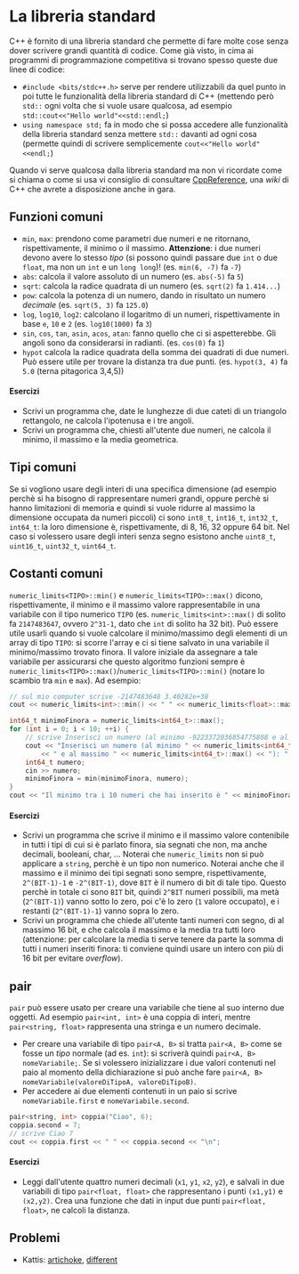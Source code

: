 # La libreria standard

C++ è fornito di una libreria standard che permette di fare molte cose senza dover scrivere grandi quantità di codice. Come già visto, in cima ai programmi di programmazione competitiva si trovano spesso queste due linee di codice:
- `#include <bits/stdc++.h>` serve per rendere utilizzabili da quel punto in poi tutte le funzionalità della libreria standard di C++ (mettendo però `std::` ogni volta che si vuole usare qualcosa, ad esempio `std::cout<<"Hello world"<<std::endl;`)
- `using namespace std;` fa in modo che si possa accedere alle funzionalità della libreria standard senza mettere `std::` davanti ad ogni cosa (permette quindi di scrivere semplicemente `cout<<"Hello world"<<endl;`)

Quando vi serve qualcosa dalla libreria standard ma non vi ricordate come si chiama o come si usa vi consiglio di consultare [CppReference](https://en.cppreference.com/w/), una *wiki* di C++ che avrete a disposizione anche in gara.

## Funzioni comuni

- `min`, `max`: prendono come parametri due numeri e ne ritornano, rispettivamente, il minimo o il massimo. **Attenzione**: i due numeri devono avere lo stesso *tipo* (si possono quindi passare due `int` o due `float`, ma non un `int` e un `long long`)! (es. `min(6, -7)` fa `-7`)
- `abs`: calcola il valore assoluto di un numero (es. `abs(-5)` fa `5`)
- `sqrt`: calcola la radice quadrata di un numero (es. `sqrt(2)` fa `1.414...`)
- `pow`: calcola la potenza di un numero, dando in risultato un numero *decimale* (es. `sqrt(5, 3)` fa `125.0`)
- `log`, `log10`, `log2`: calcolano il logaritmo di un numeri, rispettivamente in base `e`, `10` e `2` (es. `log10(1000)` fa `3`)
- `sin`, `cos`, `tan`, `asin`, `acos`, `atan`: fanno quello che ci si aspetterebbe. Gli angoli sono da considerarsi in radianti. (es. `cos(0)` fa `1`)
- `hypot` calcola la radice quadrata della somma dei quadrati di due numeri. Può essere utile per trovare la distanza tra due punti. (es. `hypot(3, 4)` fa `5.0` (terna pitagorica 3,4,5))

#### Esercizi
- Scrivi un programma che, date le lunghezze di due cateti di un triangolo rettangolo, ne calcola l'ipotenusa e i tre angoli.
- Scrivi un programma che, chiesti all'utente due numeri, ne calcola il minimo, il massimo e la media geometrica.

## Tipi comuni

Se si vogliono usare degli interi di una specifica dimensione (ad esempio perchè si ha bisogno di rappresentare numeri grandi, oppure perchè si hanno limitazioni di memoria e quindi si vuole ridurre al massimo la dimensione occupata da numeri piccoli) ci sono `int8_t`, `int16_t`, `int32_t`, `int64_t`: la loro dimensione è, rispettivamente, di 8, 16, 32 oppure 64 bit. Nel caso si volessero usare degli interi senza segno esistono anche `uint8_t`, `uint16_t`, `uint32_t`, `uint64_t`.

## Costanti comuni

`numeric_limits<TIPO>::min()` e `numeric_limits<TIPO>::max()` dicono, rispettivamente, il minimo e il massimo valore rappresentabile in una variabile con il tipo numerico `TIPO` (es. `numeric_limits<int>::max()` di solito fa `2147483647`, ovvero `2^31-1`, dato che `int` di solito ha 32 bit). Può essere utile usarli quando si vuole calcolare il minimo/massimo degli elementi di un array di tipo `TIPO`: si scorre l'array e ci si tiene salvato in una variabile il minimo/massimo trovato finora. Il valore iniziale da assegnare a tale variabile per assicurarsi che questo algoritmo funzioni sempre è `numeric_limits<TIPO>::max()`/`numeric_limits<TIPO>::min()` (notare lo scambio tra `min` e `max`). Ad esempio:

```cpp
// sul mio computer scrive -2147483648 3.40282e+38
cout << numeric_limits<int>::min() << " " << numeric_limits<float>::max() << "\n";

int64_t minimoFinora = numeric_limits<int64_t>::max();
for (int i = 0; i < 10; ++i) {
	// scrive Inserisci un numero (al minimo -9223372036854775808 e al massimo 9223372036854775807):
	cout << "Inserisci un numero (al minimo " << numeric_limits<int64_t>::min()
		<< " e al massimo " << numeric_limits<int64_t>::max() << "): ";
	int64_t numero;
	cin >> numero;
	minimoFinora = min(minimoFinora, numero);
}
cout << "Il minimo tra i 10 numeri che hai inserito è " << minimoFinora << "\n";
```

#### Esercizi
- Scrivi un programma che scrive il minimo e il massimo valore contenibile in tutti i tipi di cui si è parlato finora, sia segnati che non, ma anche decimali, booleani, char, ... Noterai che `numeric_limits` non si può applicare a `string`, perchè è un tipo non numerico. Noterai anche che il massimo e il minimo dei tipi segnati sono sempre, rispettivamente, `2^(BIT-1)-1` e `-2^(BIT-1)`, dove `BIT` è il numero di bit di tale tipo. Questo perchè in totale ci sono `BIT` bit, quindi `2^BIT` numeri possibili, ma metà (`2^(BIT-1)`) vanno sotto lo zero, poi c'è lo zero (`1` valore occupato), e i restanti (`2^(BIT-1)-1`) vanno sopra lo zero.
- Scrivi un programma che chiede all'utente tanti numeri con segno, di al massimo 16 bit, e che calcola il massimo e la media tra tutti loro (attenzione: per calcolare la media ti serve tenere da parte la somma di tutti i numeri inseriti finora: ti conviene quindi usare un intero con più di 16 bit per evitare *overflow*).

## pair

`pair` può essere usato per creare una variabile che tiene al suo interno due oggetti. Ad esempio `pair<int, int>` è una coppia di interi, mentre `pair<string, float>` rappresenta una stringa e un numero decimale.
- Per creare una variabile di tipo `pair<A, B>` si tratta `pair<A, B>` come se fosse un *tipo* normale (ad es. `int`): si scriverà quindi `pair<A, B> nomeVariabile;`. Se si volessero inizializzare i due valori contenuti nel paio al momento della dichiarazione si può anche fare `pair<A, B> nomeVariabile(valoreDiTipoA, valoreDiTipoB)`.
- Per accedere ai due elementi contenuti in un paio si scrive `nomeVariabile.first` e `nomeVariabile.second`.

```cpp
pair<string, int> coppia("Ciao", 6);
coppia.second = 7;
// scrive Ciao 7
cout << coppia.first << " " << coppia.second << "\n";
```

#### Esercizi
- Leggi dall'utente quattro numeri decimali (`x1`, `y1`, `x2`, `y2`), e salvali in due variabili di tipo `pair<float, float>` che rappresentano i punti `(x1,y1)` e `(x2,y2)`. Crea una funzione che dati in input due punti `pair<float, float>`, ne calcoli la distanza.

## Problemi

- Kattis: [artichoke](https://open.kattis.com/problems/artichoke), [different](https://open.kattis.com/problems/different)